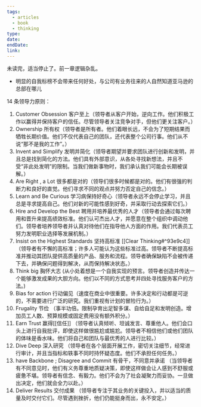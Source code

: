 ```yaml
---
tags:
  - articles
  - book
  - thinking
type: 
date: 
endDate: 
link: 
---
```

未读完，适当停止了。前一章逻辑杂乱。

- 明显的自我标榜不会带来任何好处，与公司有业务往来的人自然知道亚马逊的总部在哪儿



14 条领导力原则：
1. Customer Obsession 客户至上（领导者从客户开始，逆向工作。他们积极工作以赢得并保持客户的信任。尽管领导者关注竞争对手，但他们更关注客户。）
2. Ownership 所有权（领导者是所有者。他们着眼长远，不会为了短期结果而牺牲长期价值。他们不仅代表自己的团队，还代表整个公司行事。他们从不说“那不是我的工作”。）
3. Invent and Simplify 发明并简化（领导者期望并要求团队进行创新和发明，并且总是找到简化的方法。他们具有外部意识，从各处寻找新想法，并且不受“非此处发明”的限制。当我们做新事物时，我们承认我们可能会长期被误解。）
4. Are Right , a Lot 很多都是对的（领导们很多时候都是对的。他们有很强的判断力和良好的直觉。他们寻求不同的观点并努力否定自己的信念。）
5. Learn and Be Curious 学习病保持好奇心（领导者永远不会停止学习，并且总是寻求提高自己。他们对新的可能性感到好奇，并采取行动去探索它们。）
6. Hire and Develop the Best 聘用并培养最优秀的人才（领导者会通过每次聘用和晋升来提高绩效标准。他们认可杰出人才，并愿意在整个组织中调动他们。领导者培养领导者并认真对待他们在指导他人方面的作用。我们代表员工努力发明职业选择等发展机制。）
7. Insist on the Highest Standards 坚持高标准 [[Clear Thinking#^93e9c4]]（领导者有不懈的高标准；许多人可能认为这些标准过高。领导者不断提高标准并推动其团队提供高质量的产品、服务和流程。领导者确保缺陷不会被传递下去，并确保问题得到解决，从而保持解决状态。）
8. Think big 胸怀大志 (从小处着想是一个自我实现的预言。领导者创造并传达一个能够激发成果的大胆方向。他们以不同的方式思考并四处寻找服务客户的方法。) 
9. Bias for action 行动偏见（速度在商业中很重要。许多决定和行动都是可逆的，不需要进行广泛的研究。我们重视有计划的冒险行为。）
10. Frugality 节俭 （事半功倍。限制孕育出足智多谋、自给自足和发明创造。增加员工人数、预算规模或固定费用没有额外积分。）
11. Earn Trust 赢得[[信任]] （领导者认真倾听、坦诚发言、尊重他人。他们会口头上进行自我批评，即使这样做很尴尬或尴尬。领导者不相信他们或他们团队的体味是香水味。他们将自己和团队与最优秀的人进行比较。）
12. Dive Deep 深入研究 （领导者在各个层面开展工作，密切关注细节，经常进行审计，并且当指标和轶事不同时持怀疑态度。他们不承担任何任务。）
13. have Backbone ; Disagree and Commit 有骨干，不同意并承诺 （当领导者有不同意见时，他们有义务尊重地质疑决策，即使这样做会让人感到不舒服或疲惫不堪。领导者有信念、有毅力。他们不会为了社会凝聚力而妥协。一旦做出决定，他们就会全力以赴。）
14. Deliver Results 交付成果 （领导者专注于其业务的关键投入，并以适当的质量及时交付它们。尽管遇到挫折，他们仍能挺身而出，永不安定。）
